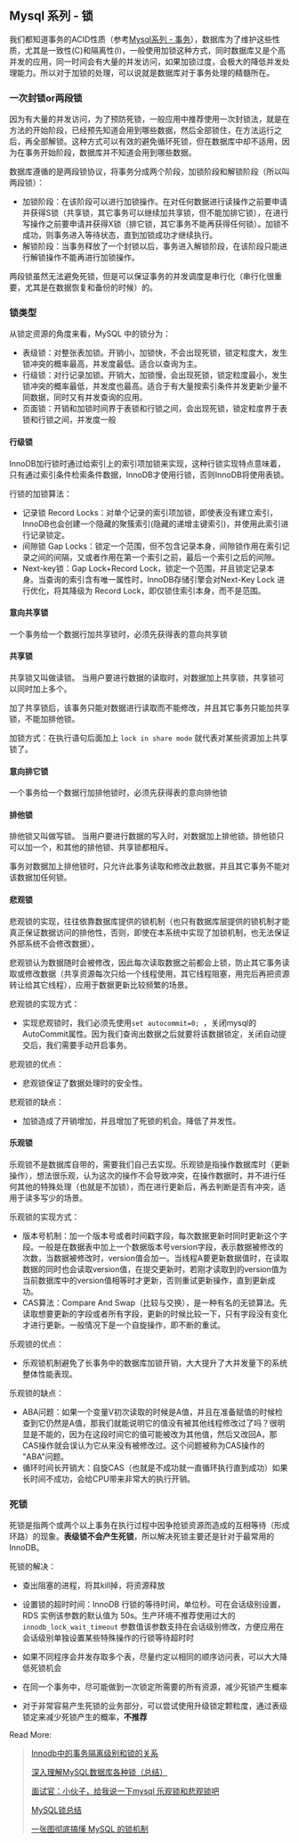 ## Mysql 系列 - 锁

我们都知道事务的ACID性质（参考[Mysql系列 - 事务](https://runnerliu.github.io/2017/08/28/mysqltransaction/)），数据库为了维护这些性质，尤其是一致性(C)和隔离性(I)，一般使用加锁这种方式，同时数据库又是个高并发的应用，同一时间会有大量的并发访问，如果加锁过度，会极大的降低并发处理能力。所以对于加锁的处理，可以说就是数据库对于事务处理的精髓所在。

### 一次封锁or两段锁

因为有大量的并发访问，为了预防死锁，一般应用中推荐使用一次封锁法，就是在方法的开始阶段，已经预先知道会用到哪些数据，然后全部锁住，在方法运行之后，再全部解锁。这种方式可以有效的避免循环死锁，但在数据库中却不适用，因为在事务开始阶段，数据库并不知道会用到哪些数据。

数据库遵循的是两段锁协议，将事务分成两个阶段，加锁阶段和解锁阶段（所以叫两段锁）：

- 加锁阶段：在该阶段可以进行加锁操作。在对任何数据进行读操作之前要申请并获得S锁（共享锁，其它事务可以继续加共享锁，但不能加排它锁），在进行写操作之前要申请并获得X锁（排它锁，其它事务不能再获得任何锁）。加锁不成功，则事务进入等待状态，直到加锁成功才继续执行。
- 解锁阶段：当事务释放了一个封锁以后，事务进入解锁阶段，在该阶段只能进行解锁操作不能再进行加锁操作。

两段锁虽然无法避免死锁，但是可以保证事务的并发调度是串行化（串行化很重要，尤其是在数据恢复和备份的时候）的。

### 锁类型

从锁定资源的角度来看，MySQL 中的锁分为：

- 表级锁：对整张表加锁。开销小，加锁快，不会出现死锁，锁定粒度大，发生锁冲突的概率最高，并发度最低。适合以查询为主。
- 行级锁：对行记录加锁。开销大，加锁慢，会出现死锁，锁定粒度最小，发生锁冲突的概率最低，并发度也最高。适合于有大量按索引条件并发更新少量不同数据，同时又有并发查询的应用。
- 页面锁：开销和加锁时间界于表锁和行锁之间，会出现死锁，锁定粒度界于表锁和行锁之间，并发度一般

#### 行级锁

InnoDB加行锁时通过给索引上的索引项加锁来实现，这种行锁实现特点意味着，只有通过索引条件检索条件数据，InnoDB才使用行锁，否则InnoDB将使用表锁。

行锁的加锁算法：

- 记录锁 Record Locks：对单个记录的索引项加锁，即使表没有建立索引，InnoDB也会创建一个隐藏的聚簇索引(隐藏的递增主键索引)，并使用此索引进行记录锁定。
- 间隙锁 Gap Locks：锁定一个范围，但不包含记录本身，间隙锁作用在索引记录之间的间隔，又或者作用在第一个索引之前，最后一个索引之后的间隙。
- Next-key锁：Gap Lock+Record Lock，锁定一个范围，并且锁定记录本身。当查询的索引含有唯一属性时，InnoDB存储引擎会对Next-Key Lock 进行优化，将其降级为 Record Lock，即仅锁住索引本身，而不是范围。

#### 意向共享锁

一个事务给一个数据行加共享锁时，必须先获得表的意向共享锁

#### 共享锁

共享锁又叫做读锁。 当用户要进行数据的读取时，对数据加上共享锁，共享锁可以同时加上多个。

加了共享锁后，该事务只能对数据进行读取而不能修改，并且其它事务只能加共享锁，不能加排他锁。

加锁方式：在执行语句后面加上 `lock in share mode` 就代表对某些资源加上共享锁了。

#### 意向排它锁

一个事务给一个数据行加排他锁时，必须先获得表的意向排他锁

#### 排他锁

排他锁又叫做写锁。 当用户要进行数据的写入时，对数据加上排他锁。排他锁只可以加一个，和其他的排他锁、共享锁都相斥。

事务对数据加上排他锁时，只允许此事务读取和修改此数据，并且其它事务不能对该数据加任何锁。

#### 悲观锁

悲观锁的实现，往往依靠数据库提供的锁机制（也只有数据库层提供的锁机制才能真正保证数据访问的排他性，否则，即使在本系统中实现了加锁机制，也无法保证外部系统不会修改数据）。

悲观锁认为数据随时会被修改，因此每次读取数据之前都会上锁，防止其它事务读取或修改数据（共享资源每次只给一个线程使用，其它线程阻塞，用完后再把资源转让给其它线程），应用于数据更新比较频繁的场景。

悲观锁的实现方式：

- 实现悲观锁时，我们必须先使用`set autocommit=0; `，关闭mysql的AutoCommit属性。因为我们查询出数据之后就要将该数据锁定，关闭自动提交后，我们需要手动开启事务。

悲观锁的优点：

- 悲观锁保证了数据处理时的安全性。

悲观锁的缺点：

- 加锁造成了开销增加，并且增加了死锁的机会。降低了并发性。

#### 乐观锁

乐观锁不是数据库自带的，需要我们自己去实现。乐观锁是指操作数据库时（更新操作），想法很乐观，认为这次的操作不会导致冲突，在操作数据时，并不进行任何其他的特殊处理（也就是不加锁），而在进行更新后，再去判断是否有冲突，适用于读多写少的场景。

乐观锁的实现方式：

- 版本号机制：加一个版本号或者时间戳字段，每次数据更新时同时更新这个字段。一般是在数据表中加上一个数据版本号version字段，表示数据被修改的次数，当数据被修改时，version值会加一。当线程A要更新数据值时，在读取数据的同时也会读取version值，在提交更新时，若刚才读取到的version值为当前数据库中的version值相等时才更新，否则重试更新操作，直到更新成功。
- CAS算法：Compare And Swap（比较与交换），是一种有名的无锁算法。先读取想要更新的字段或者所有字段，更新的时候比较一下，只有字段没有变化才进行更新。一般情况下是一个自旋操作，即不断的重试。

乐观锁的优点：

- 乐观锁机制避免了长事务中的数据库加锁开销，大大提升了大并发量下的系统整体性能表现。

乐观锁的缺点：

- ABA问题：如果一个变量V初次读取的时候是A值，并且在准备赋值的时候检查到它仍然是A值，那我们就能说明它的值没有被其他线程修改过了吗？很明显是不能的，因为在这段时间它的值可能被改为其他值，然后又改回A，那CAS操作就会误认为它从来没有被修改过。这个问题被称为CAS操作的 "ABA"问题。
- 循环时间长开销大：自旋CAS（也就是不成功就一直循环执行直到成功）如果长时间不成功，会给CPU带来非常大的执行开销。

### 死锁

死锁是指两个或两个以上事务在执行过程中因争抢锁资源而造成的互相等待（形成环路）的现象。**表级锁不会产生死锁**，所以解决死锁主要还是针对于最常用的InnoDB。

死锁的解决：

- 查出阻塞的进程，将其kill掉，将资源释放

- 设置锁的超时时间：InnoDB 行锁的等待时间，单位秒。可在会话级别设置，RDS 实例该参数的默认值为 50s。生产环境不推荐使用过大的 `innodb_lock_wait_timeout` 参数值该参数支持在会话级别修改，方便应用在会话级别单独设置某些特殊操作的行锁等待超时时

- 如果不同程序会并发存取多个表，尽量约定以相同的顺序访问表，可以大大降低死锁机会

- 在同一个事务中，尽可能做到一次锁定所需要的所有资源，减少死锁产生概率

- 对于非常容易产生死锁的业务部分，可以尝试使用升级锁定颗粒度，通过表级锁定来减少死锁产生的概率，**不推荐**



Read More:

> [Innodb中的事务隔离级别和锁的关系](https://tech.meituan.com/2014/08/20/innodb-lock.html)
>
> [深入理解MySQL数据库各种锁（总结）](https://www.jianshu.com/p/4f2311f38040)
>
> [面试官：小伙子，给我说一下mysql 乐观锁和悲观锁吧](https://segmentfault.com/a/1190000022839728)
>
> [MySQL锁总结](https://zhuanlan.zhihu.com/p/29150809)
>
> [一张图彻底搞懂 MySQL 的锁机制](https://learnku.com/articles/39212?order_by=vote_count&)